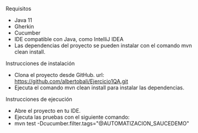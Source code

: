 Requisitos
- Java 11
- Gherkin
- Cucumber
- IDE compatible con Java, como IntelliJ IDEA
- Las dependencias del proyecto se pueden instalar con el comando mvn clean install.

Instrucciones de instalación
- Clona el proyecto desde GitHub. url: https://github.com/albertobali/Ejercicio1QA.git
- Ejecuta el comando mvn clean install para instalar las dependencias.

Instrucciones de ejecución
- Abre el proyecto en tu IDE.
- Ejecuta las pruebas con el siguiente comando:
- mvn test -Dcucumber.filter.tags="@AUTOMATIZACION_SAUCEDEMO"
